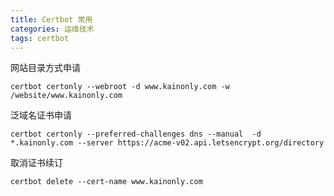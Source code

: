 ```yaml
---
title: Certbot 常用
categories: 运维技术
tags: certbot
---
```


网站目录方式申请

```shell
certbot certonly --webroot -d www.kainonly.com -w /website/www.kainonly.com
```

泛域名证书申请

```shell
certbot certonly --preferred-challenges dns --manual  -d *.kainonly.com --server https://acme-v02.api.letsencrypt.org/directory
```

取消证书续订

```shell
certbot delete --cert-name www.kainonly.com
```
